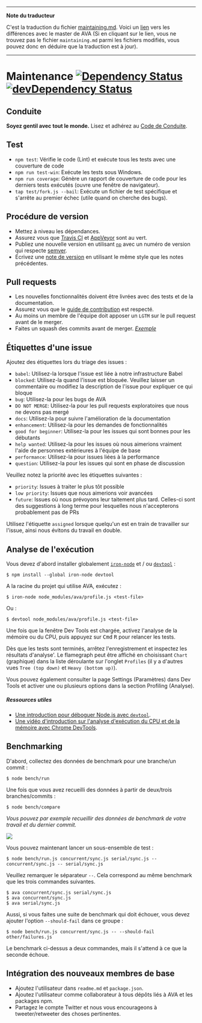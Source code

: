 ___
**Note du traducteur**

C'est la traduction du fichier [maintaining.md](https://github.com/sindresorhus/ava/blob/master/maintaining.md). Voici un [lien](https://github.com/sindresorhus/ava/compare/58e9f702874723ac45105add628d46206e6e8a03...master#diff-af20adbc8ab4842b04d1f5c7df6f563a) vers les différences avec le master de AVA (Si en cliquant sur le lien, vous ne trouvez pas le fichier `maintaining.md` parmi les fichiers modifiés, vous pouvez donc en déduire que la traduction est à jour).
___
# Maintenance [![Dependency Status](https://david-dm.org/sindresorhus/ava.svg)](https://david-dm.org/sindresorhus/ava) [![devDependency Status](https://david-dm.org/sindresorhus/ava/dev-status.svg)](https://david-dm.org/sindresorhus/ava#info=devDependencies)


## Conduite

**Soyez gentil avec tout le monde.**
Lisez et adhérez au [Code de Conduite](code-of-conduct.md).


## Test

 - `npm test`: Vérifie le code (Lint) et exécute tous les tests avec une couverture de code
 - `npm run test-win`: Exécute les tests sous Windows.
 - `npm run coverage`: Génère un rapport de couverture de code pour les derniers tests exécutés (ouvre une fenêtre de navigateur).
 - `tap test/fork.js --bail`: Exécute un fichier de test spécifique et s'arrête au premier échec (utile quand on cherche des bugs).


## Procédure de version

- Mettez à niveau les dépendances.
- Assurez vous que [Travis CI](https://travis-ci.org/sindresorhus/ava) et [AppVeyor](https://ci.appveyor.com/project/sindresorhus/ava/branch/master) sont au vert.
- Publiez une nouvelle version en utilisant [`np`](https://github.com/sindresorhus/np) avec un numéro de version qui respecte [semver](http://semver.org).
- Écrivez une [note de version](https://github.com/sindresorhus/ava/releases/new) en utilisant le même style que les notes précédentes.


## Pull requests

- Les nouvelles fonctionnalités doivent être livrées avec des tests et de la documentation.
- Assurez vous que le [guide de contribution](contributing.md) est respecté.
- Au moins un membre de l'équipe doit apposer un `LGTM` sur le pull request avant de le merger.
- Faites un squash des commits avant de merger. *[Exemple](https://github.com/sindresorhus/ava/commit/0675d3444da6958b54c7e5eada91034e516bc97c)*


## Étiquettes d'une issue

Ajoutez des étiquettes lors du triage des issues :

* `babel`: Utilisez-la lorsque l'issue est liée à notre infrastructure Babel
* `blocked`: Utilisez-la quand l'issue est bloquée. Veuillez laisser un commentaire ou modifiez la description de l'issue pour expliquer ce qui bloque
* `bug`: Utilisez-la pour les bugs de AVA
* `DO NOT MERGE`: Utilisez-la pour les pull requests exploratoires que nous ne devons pas mergé
* `docs`: Utilisez-la pour suivre l'amélioration de la documentation
* `enhancement`: Utilisez-la pour les demandes de fonctionnalités
* `good for beginner`: Utilisez-la pour les issues qui sont bonnes pour les débutants
* `help wanted`: Utilisez-la pour les issues où nous aimerions vraiment l'aide de personnes extérieures à l'équipe de base
* `performance`: Utilisez-la pour issues liées à la performance
* `question`: Utilisez-la pour les issues qui sont en phase de discussion

Veuillez notez la priorité avec les étiquettes suivantes :

* `priority`: Issues à traiter le plus tôt possible
* `low priority`: Issues que nous aimerions voir avancées
* `future`: Issues où nous prévoyons leur taitement plus tard. Celles-ci sont des suggestions à long terme pour lesquelles nous n'accepterons probablement pas de PRs

Utilisez l'étiquette `assigned` lorsque quelqu'un est en train de travailler sur l'issue, ainsi nous évitons du travail en double.

## Analyse de l'exécution

Vous devez d'abord installer globalement [`iron-node`](https://github.com/s-a/iron-node) et / ou [`devtool`](https://github.com/Jam3/devtool) :

```
$ npm install --global iron-node devtool
```

A la racine du projet qui utilise AVA, exécutez :

```
$ iron-node node_modules/ava/profile.js <test-file>
```

Ou :

```
$ devtool node_modules/ava/profile.js <test-file>
```

Une fois que la fenêtre Dev Tools est chargée, activez l'analyse de la mémoire ou du CPU, puis appuyez sur <kbd>Cmd</kbd> <kbd>R</kbd> pour relancer les tests.

Dès que les tests sont terminés, arrêtez l'enregistrement et inspectez les résultats d'analyse'. Le flamegraph peut être affiché en choisissant `Chart` (graphique) dans la liste déroulante sur l'onglet `Profiles` (il y a d'autres vues `Tree (top down)` et `Heavy (bottom up)`).

Vous pouvez également consulter la page Settings (Paramètres) dans Dev Tools et activer une ou plusieurs options dans la section Profiling (Analyse).

##### Ressources utiles

 - [Une introduction pour déboguer Node.js avec `devtool`](http://mattdesl.svbtle.com/debugging-nodejs-in-chrome-devtools).
 - [Une vidéo d'introduction sur l'analyse d'exécution du CPU et de la mémoire avec Chrome DevTools](https://www.youtube.com/watch?v=KKwmdTByxLk).


## Benchmarking

D'abord, collectez des données de benchmark pour une branche/un commit :

```
$ node bench/run
```

Une fois que vous avez recueilli des données à partir de deux/trois branches/commits :

```
$ node bench/compare
```

*Vous pouvez par exemple recueillir des données de benchmark de votre travail et du dernier commit.*

![](https://cloud.githubusercontent.com/assets/4082216/12700805/bf18f730-c7bf-11e5-8a4f-fec0993c053f.png)

Vous pouvez maintenant lancer un sous-ensemble de test :

```
$ node bench/run.js concurrent/sync.js serial/sync.js -- concurrent/sync.js -- serial/sync.js
```

Veuillez remarquer le séparateur `--`. Cela correspond au même benchmark que les trois commandes suivantes.

```
$ ava concurrent/sync.js serial/sync.js
$ ava concurrent/sync.js
$ ava serial/sync.js
```

Aussi, si vous faites une suite de benchmark qui doit échouer, vous devez ajouter l'option `--should-fail` dans ce groupe :

```
$ node bench/run.js concurrent/sync.js -- --should-fail other/failures.js
```

Le benchmark ci-dessus a deux commandes, mais il s'attend à ce que la seconde échoue.


## Intégration des nouveaux membres de base

- Ajoutez l'utilisateur dans `readme.md` et `package.json`.
- Ajoutez l'utilisateur comme collaborateur à tous dépôts liés à AVA et les packages npm.
- Partagez le compte Twitter et nous vous encourageons à tweeter/retweeter des choses pertinentes.

